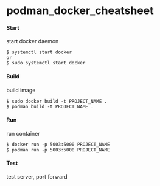 # podman_docker_cheatsheet


#### Start 
start docker daemon
```
$ systemctl start docker
or
$ sudo systemctl start docker
```

#### Build
build image
```
$ sudo docker build -t PROJECT_NAME .
$ podman build -t PROJECT_NAME .
```

#### Run
run container
```
$ docker run -p 5003:5000 PROJECT_NAME
$ podman run -p 5003:5000 PROJECT_NAME
```

#### Test
test server, port forward
```
```
